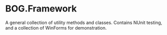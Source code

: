 # BOG.Framework
A general collection of utility methods and classes.  Contains NUnit testing, and a collection of WinForms for demonstration.

